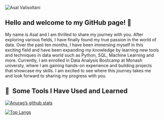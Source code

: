 ![Asal Valisoltani](https://user-images.githubusercontent.com/117792685/222631289-f6fd6537-8edd-43d9-8eb5-988c21078948.png)



## Hello and welcome to my GitHub page! 👋

My name is Asal and I am thrilled to share my journey with you. After exploring various fields, I have finally found my true passion in the world of data. Over the past ten months, I have been immersing myself in this exciting field and have been expanding my knowledge by learning new tools and techniques in data world such as Python, SQL, Machine Learning and more. Currently, I am enrolled in Data Analysis Bootcamp at Monash universty, where I am gaining hands-on experience and building projects that showcase my skills. I am excited to see where this journey takes me and look forward to sharing my progress with you.

<h2> 🚀 &nbsp;Some Tools I Have Used and Learned</h2>
<p align="left">

[![Anurag’s github stats](https://github-readme-stats.vercel.app/api?username=Asalvs)](https://github.com/yushi1007)

[![Top Langs](https://github-readme-stats.vercel.app/api/top-langs/?username=Asalvs&layout=compact)](https://github.com/yushi1007)
<!--
  
  
**Asalvs/Asalvs** is a ✨ _special_ ✨ repository because its `README.md` (this file) appears on your GitHub profile.

Here are some ideas to get you started:

- 🔭 I’m currently working on ...
- 🌱 I’m currently learning ...
- 👯 I’m looking to collaborate on ...
- 🤔 I’m looking for help with ...
- 💬 Ask me about ...
- 📫 How to reach me: ...
- 😄 Pronouns: ...
- ⚡ Fun fact: ...
-->
